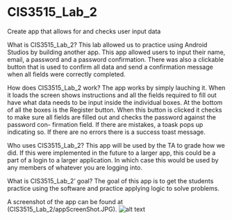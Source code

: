 # CIS3515_Lab_2
Create app that allows for and checks user input data

What is CIS3515_Lab_2?
This lab allowed us to practice using Android Studios by building another app. This app allowed users to input their name, 
email, a password and a password confirmation. There was also a clickable button that is used to confirm all data and send
a confirmation message when all fields were correctly completed. 

How does CIS3515_Lab_2 work?
The app works by simply lauching it. When it loads the screen shows instructions and all the fields required to fill out
have what data needs to be input inside the individual boxes. At the bottom of all the boxes is the Register button. When
this button is clicked it checks to make sure all fields are filled out and checks the password against the password con-
firmation field. If there are mistakes, a toask pops up indicating so. If there are no errors there is a success toast
message. 

Who uses CIS3515_Lab_2?
This app will be used by the TA to grade how we did. If this were implemented in the future to a larger app, this could 
be a part of a login to a larger application. In which case this would be used by any members of whatever you are logging
into. 

What is CIS3515_Lab_2’ goal?
The goal of this app is to get the students practice using the software and practice applying logic to solve problems.

A screenshot of the app can be found at (CIS3515_Lab_2/appScreenShot.JPG).
![alt text](https://raw.githubusercontent.com/mbrocode/CIS3515_Lab_2/appScreenShot.JPG)
